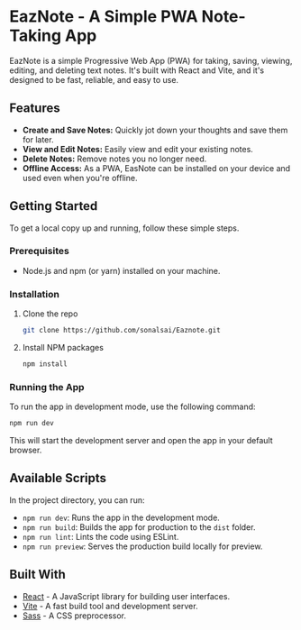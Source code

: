 # EazNote - A Simple PWA Note-Taking App

EazNote is a simple Progressive Web App (PWA) for taking, saving, viewing, editing, and deleting text notes. It's built with React and Vite, and it's designed to be fast, reliable, and easy to use.

## Features

*   **Create and Save Notes:** Quickly jot down your thoughts and save them for later.
*   **View and Edit Notes:** Easily view and edit your existing notes.
*   **Delete Notes:** Remove notes you no longer need.
*   **Offline Access:** As a PWA, EasNote can be installed on your device and used even when you're offline.

## Getting Started

To get a local copy up and running, follow these simple steps.

### Prerequisites

*   Node.js and npm (or yarn) installed on your machine.

### Installation

1.  Clone the repo
    ```sh
    git clone https://github.com/sonalsai/Eaznote.git
    ```
2.  Install NPM packages
    ```sh
    npm install
    ```

### Running the App

To run the app in development mode, use the following command:

```sh
npm run dev
```

This will start the development server and open the app in your default browser.

## Available Scripts

In the project directory, you can run:

*   `npm run dev`: Runs the app in the development mode.
*   `npm run build`: Builds the app for production to the `dist` folder.
*   `npm run lint`: Lints the code using ESLint.
*   `npm run preview`: Serves the production build locally for preview.

## Built With

*   [React](https://reactjs.org/) - A JavaScript library for building user interfaces.
*   [Vite](https://vitejs.dev/) - A fast build tool and development server.
*   [Sass](https://sass-lang.com/) - A CSS preprocessor.
